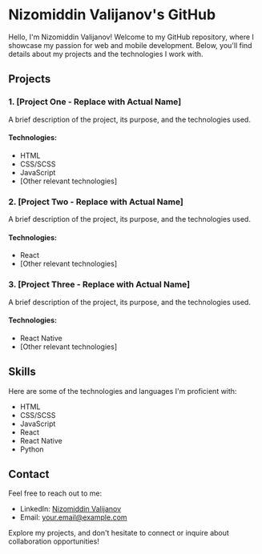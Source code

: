 <!-- # Nizomiddin Valijanov's GitHub

Welcome to my GitHub account! I'm Nizomiddin Valijanov, and I'm passionate about web development and mobile app development. Here you'll find projects related to HTML, CSS, SCSS, JavaScript, React, React Native, and Python.

## Projects

### Project 1 - My first Marketplace

This is a shopping site, I use json server
I can't see this repository beacause this is a private repository

#### Technologies:

- HTML
- CSS/SCSS
- JavaScript
- React.js
- Redux

### Project 2 - [Project Name]

Brief description of the project, its purpose, and technologies used.

#### Technologies:

- React
- [Other relevant technologies]

### Project 3 - [Project Name]

Brief description of the project, its purpose, and technologies used.

#### Technologies:

- React Native
- [Other relevant technologies]

## Skills

- HTML
- CSS/SCSS
- JavaScript
- React
- React Native
- Python

## How to Reach Me

- LinkedIn: [Nizomiddin Valijanov](https://www.linkedin.com/in/your-linkedin-profile/)
- Email: your.email@example.com

Feel free to explore my projects and reach out if you have any questions or collaboration opportunities!

## License

This repository and its contents are open-source under the [Your License] - see the [LICENSE.md](LICENSE.md) file for details. -->

# Nizomiddin Valijanov's GitHub

Hello, I'm Nizomiddin Valijanov! Welcome to my GitHub repository, where I showcase my passion for web and mobile development. Below, you'll find details about my projects and the technologies I work with.

## Projects

### 1. [Project One - Replace with Actual Name]

A brief description of the project, its purpose, and the technologies used.

#### Technologies:

- HTML
- CSS/SCSS
- JavaScript
- [Other relevant technologies]

### 2. [Project Two - Replace with Actual Name]

A brief description of the project, its purpose, and the technologies used.

#### Technologies:

- React
- [Other relevant technologies]

### 3. [Project Three - Replace with Actual Name]

A brief description of the project, its purpose, and the technologies used.

#### Technologies:

- React Native
- [Other relevant technologies]

## Skills

Here are some of the technologies and languages I'm proficient with:

- HTML
- CSS/SCSS
- JavaScript
- React
- React Native
- Python

## Contact

Feel free to reach out to me:

- LinkedIn: [Nizomiddin Valijanov](https://www.linkedin.com/in/nizomiddin-valijanov/)
- Email: your.email@example.com

Explore my projects, and don't hesitate to connect or inquire about collaboration opportunities!
